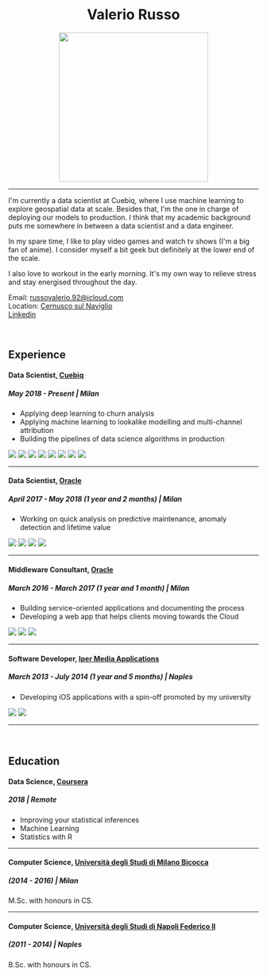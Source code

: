 <div align="center"><h1>Valerio Russo</h1><img src="picture.png" width="300px" height="300px"></div>

---

I'm currently a data scientist at Cuebiq, where I use machine learning to explore geospatial data at scale. Besides that, I'm the one in charge of deploying our models to production. I think that my academic background puts me somewhere in between a data scientist and a data engineer.

In my spare time, I like to play video games and watch tv shows (I'm a big fan of anime). I consider myself a bit geek but definitely at the lower end of the scale.

I also love to workout in the early morning. It's my own way to relieve stress and stay energised throughout the day.

Email: [russovalerio.92@icloud.com](mailto:russovalerio.92@icloud.com)  
Location: [Cernusco sul Naviglio](https://goo.gl/maps/s1sKSPhFboDjP5v87)  
[Linkedin](https://www.linkedin.com/in/-vrusso/)

<br/>

## Experience

#### Data Scientist, [Cuebiq](https://www.cuebiq.com/)
##### May 2018 - Present | Milan

- Applying deep learning to churn analysis
- Applying machine learning to lookalike modelling and multi-channel attribution
- Building the pipelines of data science algorithms in production

<img src="https://img.shields.io/static/v1?style=flat-square&label=&message=R&color=327df6"> <img src="https://img.shields.io/static/v1?style=flat-square&label=&message=Python&color=327df6"> <img src="https://img.shields.io/static/v1?style=flat-square&label=&message=Keras&color=327df6"> <img src="https://img.shields.io/static/v1?style=flat-square&label=&message=Spark&color=327df6"> <img src="https://img.shields.io/static/v1?style=flat-square&label=&message=AWS&color=327df6"> <img src="https://img.shields.io/static/v1?style=flat-square&label=&message=Airflow&color=327df6"> <img src="https://img.shields.io/static/v1?style=flat-square&label=&message=SQL&color=327df6"> <img src="https://img.shields.io/static/v1?style=flat-square&label=&message=Presto&color=327df6">

---

#### Data Scientist, [Oracle](https://www.oracle.com/)
##### April 2017 - May 2018 (1 year and 2 months) | Milan

- Working on quick analysis on predictive maintenance, anomaly detection and lifetime value

<img src="https://img.shields.io/static/v1?style=flat-square&label=&message=R&color=327df6"> <img src="https://img.shields.io/static/v1?style=flat-square&label=&message=Python&color=327df6"> <img src="https://img.shields.io/static/v1?style=flat-square&label=&message=Hadoop&color=327df6"> <img src="https://img.shields.io/static/v1?style=flat-square&label=&message=SQL&color=327df6">

---

#### Middleware Consultant, [Oracle](https://www.oracle.com/)
##### March 2016 - March 2017 (1 year and 1 month) | Milan

- Building service-oriented applications and documenting the process
- Developing a web app that helps clients moving towards the Cloud

<img src="https://img.shields.io/static/v1?style=flat-square&label=&message=Oracle%20SOA&color=327df6"> <img src="https://img.shields.io/static/v1?style=flat-square&label=&message=Node&color=327df6"> <img src="https://img.shields.io/static/v1?style=flat-square&label=&message=SQL&color=327df6">

---

#### Software Developer, [Iper Media Applications](https://www.imapps.it/)
##### March 2013 - July 2014 (1 year and 5 months) | Naples

- Developing iOS applications with a spin-off promoted by my university

<img src="https://img.shields.io/static/v1?style=flat-square&label=&message=Objective-C&color=327df6"> <img src="https://img.shields.io/static/v1?style=flat-square&label=&message=Swift&color=327df6">

---

<br/>

## Education

#### Data Science, [Coursera](https://www.coursera.org/)
##### 2018 | Remote

- Improving your statistical inferences
- Machine Learning
- Statistics with R

---

#### Computer Science, [Università degli Studi di Milano Bicocca](https://en.unimib.it)
##### (2014 - 2016) | Milan

M.Sc. with honours in CS.

---

#### Computer Science, [Università degli Studi di Napoli Federico II](https://www.unina.it/en_GB/)
##### (2011 - 2014) | Naples

B.Sc. with honours in CS.

